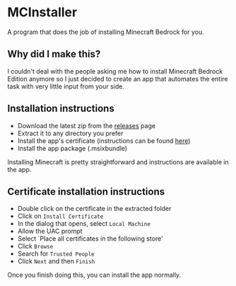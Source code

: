 # MCInstaller

A program that does the job of installing Minecraft Bedrock for you.

## Why did I make this?

I couldn't deal with the people asking me how to install Minecraft Bedrock Edition anymore so I just decided to create an app that automates the entire task with very little input from your side.

## Installation instructions

- Download the latest zip from the [releases]("https://github.com/donut2008/MCInstaller/releases") page
- Extract it to any directory you prefer
- Install the app's certificate (instructions can be found [here](#cert-install-instructions))
- Install the app package (.msixbundle)

Installing Minecraft is pretty straightforward and instructions are available in the app.

## Certificate installation instructions

- Double click on the certificate in the extracted folder
- Click on `Install Certificate`
- In the dialog that opens, select `Local Machine`
- Allow the UAC prompt
- Select `Place all certificates in the following store'
- Click `Browse`
- Search for `Trusted People`
- Click `Next` and then `Finish`

Once you finish doing this, you can install the app normally.
